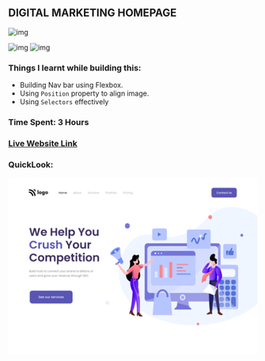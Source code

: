 ##  DIGITAL MARKETING HOMEPAGE

![img](https://img.shields.io/badge/ineuron-FullStackJS-blue)

![img](https://img.shields.io/badge/HTML-5-brightgreen)
![img](https://img.shields.io/badge/CSS-3-brightgreen)

### Things I learnt while building this:
- Building Nav bar using Flexbox.
- Using `Position` property to align image.
- Using `Selectors` effectively

### Time Spent: 3 Hours

### [Live Website Link]()

### QuickLook:
![img](./4.png)